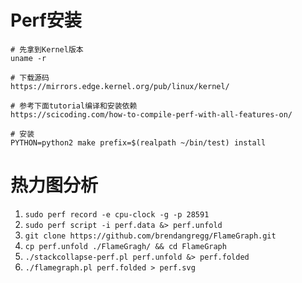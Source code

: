 # Perf安装
```
# 先拿到Kernel版本
uname -r

# 下载源码
https://mirrors.edge.kernel.org/pub/linux/kernel/

# 参考下面tutorial编译和安装依赖
https://scicoding.com/how-to-compile-perf-with-all-features-on/

# 安装
PYTHON=python2 make prefix=$(realpath ~/bin/test) install

```

# 热力图分析
1. `sudo perf record -e cpu-clock -g -p 28591`
2. `sudo perf script -i perf.data &> perf.unfold`
3. `git clone https://github.com/brendangregg/FlameGraph.git`
4. `cp perf.unfold ./FlameGragh/ && cd FlameGraph`
5. `./stackcollapse-perf.pl perf.unfold &> perf.folded`
6. `./flamegraph.pl perf.folded > perf.svg`

